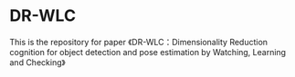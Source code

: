 # DR-WLC
This is the repository for paper 《DR-WLC：Dimensionality Reduction cognition for object detection and pose estimation by Watching, Learning and Checking》
